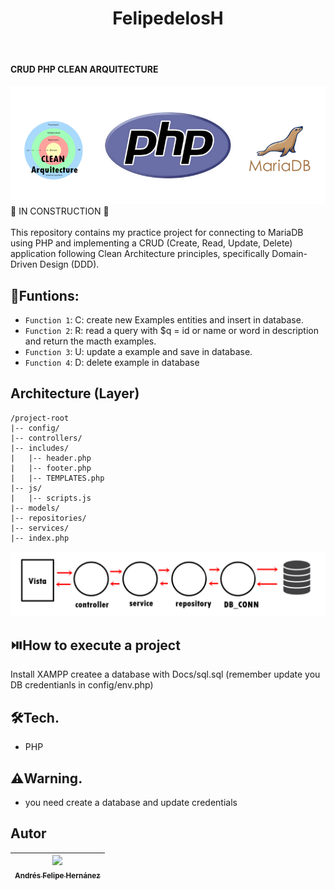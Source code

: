 <h1 align="center"> FelipedelosH </h1>
<br>
<h4>CRUD PHP CLEAN ARQUITECTURE</h4>

![Banner](Docs/banner.png)
<br>
:construction: IN CONSTRUCTION :construction:
<br><br>
This repository contains my practice project for connecting to MariaDB using PHP and implementing a CRUD (Create, Read, Update, Delete) application following Clean Architecture principles, specifically Domain-Driven Design (DDD).

## :hammer:Funtions:

- `Function 1`: C: create new Examples entities and insert in database.<br>
- `Function 2`: R: read a query with $q = id or name or word in description and return the macth examples.<br>
- `Function 3`: U: update a example and save in database.<br>
- `Function 4`: D: delete example in database<br>

## Architecture (Layer)

```
/project-root
|-- config/
|-- controllers/
|-- includes/
|   |-- header.php
|   |-- footer.php
|   |-- TEMPLATES.php
|-- js/
|   |-- scripts.js
|-- models/
|-- repositories/
|-- services/
|-- index.php
```

![Layer architecture](Docs/arq.png)

## :play_or_pause_button:How to execute a project

Install XAMPP createe a database with Docs/sql.sql (remember update you DB credentianls in config/env.php)

## :hammer_and_wrench:Tech.

- PHP

## :warning:Warning.

- you need create a database and update credentials

## Autor

| [<img src="https://avatars.githubusercontent.com/u/38327255?v=4" width=115><br><sub>Andrés Felipe Hernánez</sub>](https://github.com/felipedelosh)|
| :---: |